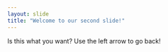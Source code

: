 ```yaml
---
layout: slide
title: "Welcome to our second slide!"
---
```

Is this what you want?
Use the left arrow to go back!
